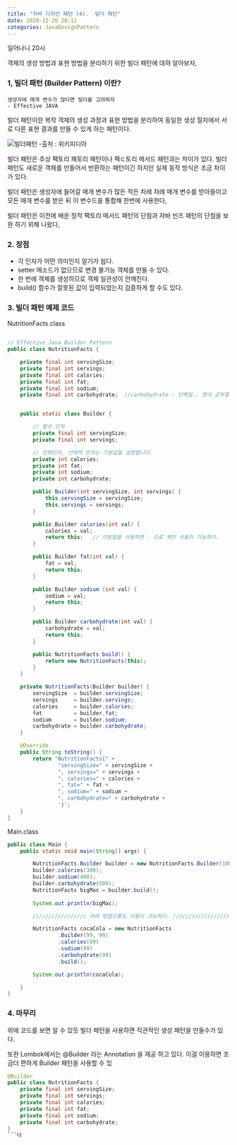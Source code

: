 ```yaml
---
title: "자바 디자인 패턴 (4).  빌더 패턴"
date: 2020-12-26 20:12
categories: JavaDesignPattern
---
```


일어나니 20시

객체의 생성 방법과 표현 방법을 분리하기 위한 빌더 패턴에 대햐 알아보자,


### 1, 빌더 패턴 (Builder Pattern) 이란?

```
생성자에 매개 변수가 많다면 빌더를 고려하자
- Effective JAVA
```
빌더 패턴이란 복작 객체의 생성 과정과 표현 방법을 분리하여 동일한 생성 절차에서 서로 다른 표현 결과를 만들 수 있게 하는 패턴이다.

![빌더패턴](https://upload.wikimedia.org/wikipedia/commons/thumb/f/f3/Builder_UML_class_diagram.svg/700px-Builder_UML_class_diagram.svg.png)
-출처 : 위키피디아

 빌더 패턴은 추상 팩토리 패토리 패턴이나 팩ㄷ토리 메서드 패턴과는 차이가 있다. 빌더 패턴도 새로운 객체를 만들어서 반환하는 패턴이긴 하지만 실제 동작 방식은 조금 차이가 있다.

 빌더 패턴은 생성자에 들어갈 매개 변수가 많든 적든 차례 차례 매개 변수를 받아들이고 모든 매개 변수를 받은 뒤 이 변수드을 통합해 한번에 사용한다,
 
 빌더 패턴은 이전에 배운 정적 팩토리 메서드 패턴의 단점과 자바 빈즈 패턴의 단점을 보완 하기 위해 나왔다, 
 
### 2. 장점
- 각 인자가 어떤 의미인지 알기가 쉽다.
- setter 메소드가 없으므로 변경 불가능 객체를 만들 수 있다.
- 한 번에 객체를 생성하므로 객체 일관성이 안깨진다.
- build() 함수가 잘못된 값이 입력되었는지 검증하게 할 수도 있다.

### 3. 빌더 패턴 예제 코드

NutritionFacts.class
```java

// Effective Java Builder Pattern
public class NutritionFacts {

    private final int servingSize;
    private final int servings;
    private final int calories;
    private final int fat;
    private final int sodium;
    private final int carbohydrate;  //carbohydrate : 단백질.. 영어 공부좀 하자,


    public static class Builder {

        // 필수 인자
        private final int servingSize;
        private final int servings;

        // 선택인자, 선택적 인자는 기본값을 설정합니다.
        private int calories;
        private int fat;
        private int sodium;
        private int carbohydrate;

        public Builder(int servingSize, int servings) {
            this.servingSize = servingSize;
            this.servings = servings;
        }

        public Builder calories(int val) {
            calories = val;
            return this;   // 이방법을 사용하면 . 으로 체인 사용이 가능하다.
        }

        public Builder fat(int val) {
            fat = val;
            return this;
        }

        public Builder sodium (int val) {
            sodium = val;
            return this;
        }

        public Builder carbohydrate(int val) {
            carbohydrate = val;
            return this;
        }

        public NutritionFacts build() {
            return new NutritionFacts(this);
        }
    }

    private NutritionFacts(Builder builder) {
        servingSize  = builder.servingSize;
        servings     = builder.servings;
        calories     = builder.calories;
        fat          = builder.fat;
        sodium       = builder.sodium;
        carbohydrate = builder.carbohydrate;
    }

    @Override
    public String toString() {
        return "NutritionFacts{" +
                "servingSize=" + servingSize +
                ", servings=" + servings +
                ", calories=" + calories +
                ", fat=" + fat +
                ", sodium=" + sodium +
                ", carbohydrate=" + carbohydrate +
                '}';
    }
}

```

Main.class
```java
public class Main {
    public static void main(String[] args) {

        NutritionFacts.Builder builder = new NutritionFacts.Builder(100,200);
        builder.calories(300);
        builder.sodium(400);
        builder.carbohydrate(500);
        NutritionFacts bigMac = builder.build();
        
        System.out.println(bigMac);

        ///////////////// 아래 방법으롣도 사용이 가능하다. ////////////////////////

        NutritionFacts cocaCola = new NutritionFacts
                .Builder(99, 99)
                .calories(99)
                .sodium(99)
                .carbohydrate(99)
                .build();

        System.out.println(cocaCola);

    }
}
```

### 4. 마무리
위에 코드를 보면 알 수 있듯 빌더 패턴을 사용하면 직관적인 생성 패턴을 만들수가 있다.

또한 Lombok에서는 @Builder 라는 Annotation 을 제공 하고 있다. 이걸 이용하면 조금더 편하게 Builder 패턴을 사용할 수 있

```java
@Builder
public class NutritionFacts {
    private final int servingSize;
    private final int servings;
    private final int calories;
    private final int fat;
    private final int sodium;
    private final int carbohydrate;
}
```다

